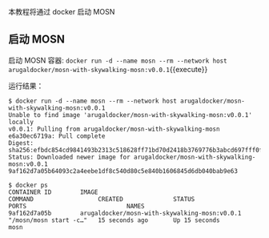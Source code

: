 本教程将通过 docker 启动 MOSN

## 启动 MOSN

启动 MOSN 容器: `docker run -d --name mosn --rm --network host arugaldocker/mosn-with-skywalking-mosn:v0.0.1`{{execute}}

运行结果：

```shell
$ docker run -d --name mosn --rm --network host arugaldocker/mosn-with-skywalking-mosn:v0.0.1
Unable to find image 'arugaldocker/mosn-with-skywalking-mosn:v0.0.1' locally
v0.0.1: Pulling from arugaldocker/mosn-with-skywalking-mosn
e6a30ec6719a: Pull complete
Digest: sha256:efbdc854cd9841493b2313c518628ff71bd70d2418b3769776b3abcd697fff0f
Status: Downloaded newer image for arugaldocker/mosn-with-skywalking-mosn:v0.0.1
9af162d7a05b64093c2a4eebe1df8c540d80c5e840b1606845d6db040bab9e63

$ docker ps
CONTAINER ID        IMAGE                                                  COMMAND                  CREATED              STATUS              PORTS                            NAMES
9af162d7a05b        arugaldocker/mosn-with-skywalking-mosn:v0.0.1          "/mosn/mosn start -c…"   15 seconds ago       Up 15 seconds                            mosn
```
